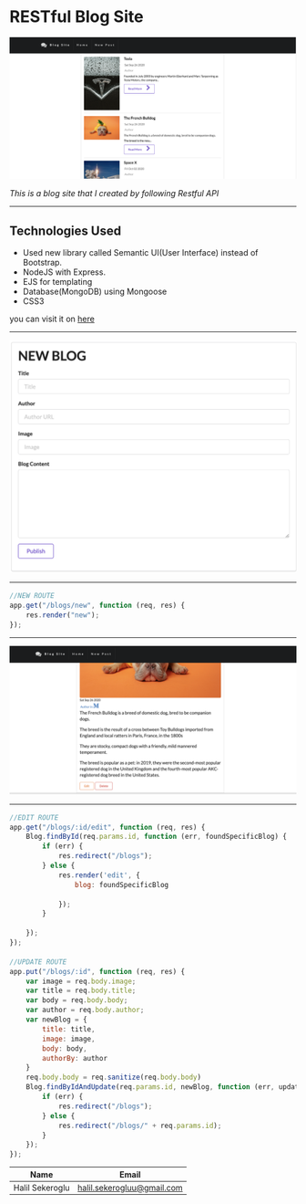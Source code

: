 # RESTful Blog Site
![BLOG](public/image/logo.png)

*This is a blog site that I created by following Restful API*  

---
## Technologies Used
- Used new library called Semantic UI(User Interface) instead of Bootstrap.
- NodeJS with Express.
- EJS for templating
- Database(MongoDB) using Mongoose
- CSS3



you can visit it on [here](https://enigmatic-castle-49553.herokuapp.com/blogs
"BLOG SITE") 

- - -
![New Blog Post](public/image/new.png)

---
```javascript 
//NEW ROUTE
app.get("/blogs/new", function (req, res) {
    res.render("new");
});
```
---
![Edit](public/image/edit.png)

---
```javascript
//EDIT ROUTE
app.get("/blogs/:id/edit", function (req, res) {
    Blog.findById(req.params.id, function (err, foundSpecificBlog) {
        if (err) {
            res.redirect("/blogs");
        } else {
            res.render('edit', {
                blog: foundSpecificBlog

            });
        }

    });
});

//UPDATE ROUTE
app.put("/blogs/:id", function (req, res) {
    var image = req.body.image;
    var title = req.body.title;
    var body = req.body.body;
    var author = req.body.author;
    var newBlog = {
        title: title,
        image: image,
        body: body,
        authorBy: author
    }
    req.body.body = req.sanitize(req.body.body)
    Blog.findByIdAndUpdate(req.params.id, newBlog, function (err, updatedSpecificBlog) {
        if (err) {
            res.redirect("/blogs");
        } else {
            res.redirect("/blogs/" + req.params.id);
        }
    });
});
```

| Name| Email |
|---------|-------|
|Halil Sekeroglu |  halil.sekerogluu@gmail.com |



